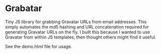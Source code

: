 Grabatar
========

Tiny JS library for grabbing Gravatar URLs from email addresses. This simply automates the md5 hashing and URL concatenation required for generating Gravatar URLs on the fly. I built this because I wanted to use Gravatar from within JS templates, then thought others might find it useful.

See the demo.html file for usage.
